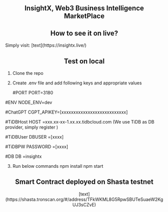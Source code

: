 <!-- TITLE -->

 <h2 align="center">InsightX, Web3 Business Intelligence MarketPlace</h2>
 


  
 <h2 align="center">How to see it on live?</h2>
  Simply visit: [text](https://insightx.live/)


<p align="center">

<h2 align="center">Test on local</h2>

1) Clone the repo
2) Create .env file and add following keys and appropriate values

   #PORT
PORT=3180

#ENV
NODE_ENV=dev


#ChatGPT
CGPT_APIKEY=[xxxxxxxxxxxxxxxxxxxxxxxxxxx]

#TiDBHost
HOST =xxx.xx-xx-1.xx.xx.tidbcloud.com (We use TiDB as DB provider, simply register )

#TiDBUser
DBUSER =[xxxx]

#TiDBPW
PASSWORD =[xxxx]


#DB
DB =insightx 
   
3) Run below commands
   npm install
   npm start




</p>

<h2 align="center">Smart Contract deployed on Shasta testnet</h2>
<p align="center">
[text](https://shasta.tronscan.org/#/address/TFkWKML8G5RpwSBUTeSuaeW2KgUJ3sCZvE)
</p>


